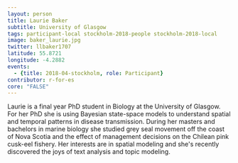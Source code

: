 ```yaml
---
layout: person
title: Laurie Baker
subtitle: University of Glasgow
tags: participant-local stockholm-2018-people stockholm-2018-local
image: baker_laurie.jpg
twitter: llbaker1707
latitude: 55.8721
longitude: -4.2882
events:
  - {title: 2018-04-stockholm, role: Participant}
contributor: r-for-es
core: "FALSE"
---
```

Laurie is a final year PhD student in Biology at the University of Glasgow. For her PhD she is using Bayesian state-space models to understand spatial and temporal patterns in disease transmission. During her masters and bachelors in marine biology she studied grey seal movement off the coast of Nova Scotia and the effect of management decisions on the Chilean pink cusk-eel fishery. Her interests are in spatial modeling and she's recently discovered the joys of text analysis and topic modeling.